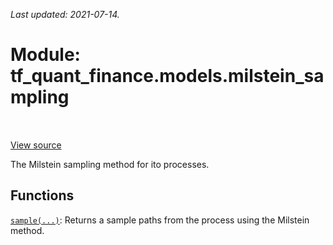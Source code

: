 <!--
This file is generated by a tool. Do not edit directly.
For open-source contributions the docs will be updated automatically.
-->

*Last updated: 2021-07-14.*

<div itemscope itemtype="http://developers.google.com/ReferenceObject">
<meta itemprop="name" content="tf_quant_finance.models.milstein_sampling" />
<meta itemprop="path" content="Stable" />
</div>

# Module: tf_quant_finance.models.milstein_sampling

<!-- Insert buttons and diff -->

<table class="tfo-notebook-buttons tfo-api" align="left">
</table>

<a target="_blank" href="https://github.com/google/tf-quant-finance/blob/master/tf_quant_finance/models/milstein_sampling.py">View source</a>



The Milstein sampling method for ito processes.



## Functions

[`sample(...)`](../../tf_quant_finance/models/milstein_sampling/sample.md): Returns a sample paths from the process using the Milstein method.


